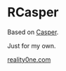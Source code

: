 # RCasper

Based on [Casper](https://github.com/TryGhost/Casper).

Just for my own.

[reality0ne.com](http://reality0ne.com)